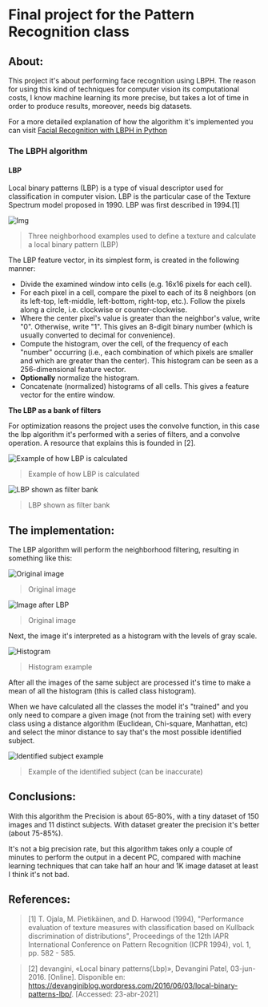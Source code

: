 # Final project for the Pattern Recognition class

## About:
This project it's about performing face recognition using 
LBPH. The reason for using this kind of techniques for computer
vision its computational costs, I know machine learning its
more precise, but takes a lot of time in order to produce results, 
moreover, needs big datasets.

For a more detailed explanation of how the algorithm it's implemented you can 
visit [Facial Recognition with LBPH in Python]()


### The LBPH algorithm

#### LBP
Local binary patterns (LBP) is a type of visual descriptor used for classification
in computer vision. LBP is the particular case of the Texture Spectrum model 
proposed in 1990. LBP was first described in 1994.[1]

![Img](Img/Lbp_neighbors.svg)

>Three neighborhood examples used to define a texture and calculate a local binary pattern (LBP)

The LBP feature vector, in its simplest form, is created in the following manner:

* Divide the examined window into cells (e.g. 16x16 pixels for each cell). 
* For each pixel in a cell, compare the pixel to each of its 8 neighbors (on its 
  left-top, left-middle, left-bottom, right-top, etc.). Follow the pixels along a 
  circle, i.e. clockwise or counter-clockwise.
* Where the center pixel's value is greater than the neighbor's value, write "0". 
  Otherwise, write "1". This gives an 8-digit binary number (which is usually 
  converted to decimal for convenience). 
* Compute the histogram, over the cell, of the frequency of each "number" occurring
  (i.e., each combination of which pixels are smaller and which are greater than 
  the center). This histogram can be seen as a 256-dimensional feature vector. 
* **Optionally** normalize the histogram.
* Concatenate (normalized) histograms of all cells. This gives a feature vector for
  the entire window.
  
**The LBP as a bank of filters**

For optimization reasons the project uses the convolve function, in this case
the lbp algorithm it's performed with a series of filters, and a convolve operation.
A resource that explains this is founded in [2].

![Example of how LBP is calculated](Img/lbp1.png)
> Example of how LBP is calculated

![LBP shown as filter bank](Img/lbp4.png)
>LBP shown as filter bank

## The implementation:

The LBP algorithm will perform the neighborhood filtering, 
resulting in something like this:

![Original image](Img/original.png)
>Original image 

![Image after LBP](Img/lbp_example.png)
>Original image 

Next, the image it's interpreted as a histogram with the levels of
gray scale.

![Histogram](Img/myplot.png)
>Histogram example 

After all the images of the same subject are processed it's time
to make a mean of all the histogram (this is called class histogram).

When we have calculated all the classes the model it's "trained" and
you only need to compare a given image (not from the training set)
with every class using a distance algorithm (Euclidean, Chi-square, Manhattan, etc)
and select the minor distance to say that's the most possible
identified subject.

![Identified subject example](Img/subject.png)
>Example of the identified subject (can be inaccurate)

## Conclusions:
With this algorithm the Precision is about 65-80%, 
with a tiny dataset of 150 images and 11 distinct subjects.
With dataset greater the precision it's better (about 75-85%).

It's not a big precision rate, but this algorithm takes only a couple 
of minutes to perform the output in a decent PC, compared with
machine learning techniques that can take half an hour and 1K image 
dataset at least I think it's not bad.

## References:
> [1] T. Ojala, M. Pietikäinen, and D. Harwood (1994), "Performance evaluation of texture
> measures with classification based on Kullback discrimination of distributions", 
> Proceedings of the 12th IAPR International Conference on Pattern Recognition 
> (ICPR 1994), vol. 1, pp. 582 - 585.


>[2] devangini, «Local binary patterns(Lbp)», Devangini Patel, 03-jun-2016. 
> [Online]. Disponible en: https://devanginiblog.wordpress.com/2016/06/03/local-binary-patterns-lbp/. 
> [Accessed: 23-abr-2021]

